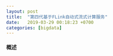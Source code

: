 ```yaml
---
layout: post
title:  "第四代基于FLink自动式流式计算服务"
date:   2019-03-29 00:18:23 +0700
categories: [bigdata]
---
```


#### 概述
